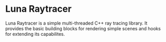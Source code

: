 # Luna Raytracer
Luna Raytracer is a simple multi-threaded C++ ray tracing library. It provides the basic building blocks for rendering simple scenes and hooks for extending its capabilites.

